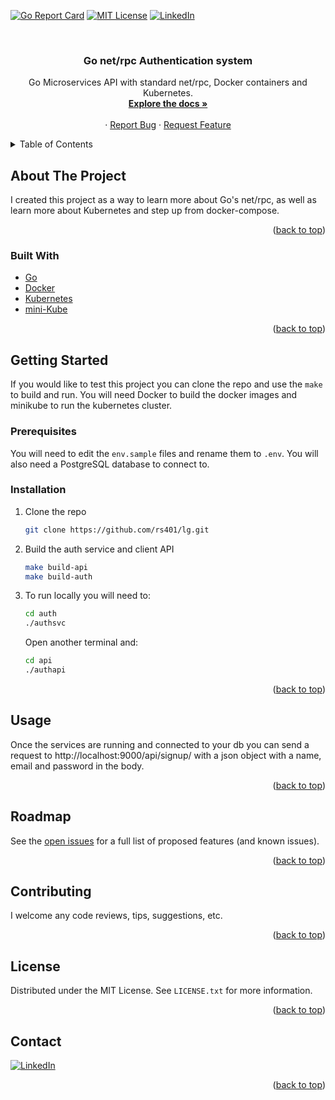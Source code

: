 <div id="top"></div>

<!-- PROJECT SHIELDS -->
<!--
*** I'm using markdown "reference style" links for readability.
*** Reference links are enclosed in brackets [ ] instead of parentheses ( ).
*** See the bottom of this document for the declaration of the reference variables
*** for contributors-url, forks-url, etc. This is an optional, concise syntax you may use.
*** https://www.markdownguide.org/basic-syntax/#reference-style-links
-->
[![Go Report Card](https://goreportcard.com/badge/github.com/rs401/lg)](https://goreportcard.com/report/github.com/rs401/lg)
[![MIT License][license-shield]][license-url]
[![LinkedIn][linkedin-shield]][linkedin-url]



<!-- PROJECT LOGO -->
<br />
<div align="center">

<h3 align="center">Go net/rpc Authentication system</h3>

  <p align="center">
    Go Microservices API with standard net/rpc, Docker containers and Kubernetes.
    <br />
    <a href="https://github.com/rs401/lg/docs"><strong>Explore the docs »</strong></a>
    <br />
    <br />
    ·
    <a href="https://github.com/rs401/lg/issues">Report Bug</a>
    ·
    <a href="https://github.com/rs401/lg/issues">Request Feature</a>
  </p>
</div>



<!-- TABLE OF CONTENTS -->
<details>
  <summary>Table of Contents</summary>
  <ol>
    <li>
      <a href="#about-the-project">About The Project</a>
      <ul>
        <li><a href="#built-with">Built With</a></li>
      </ul>
    </li>
    <li>
      <a href="#getting-started">Getting Started</a>
      <ul>
        <li><a href="#prerequisites">Prerequisites</a></li>
        <li><a href="#installation">Installation</a></li>
      </ul>
    </li>
    <li><a href="#usage">Usage</a></li>
    <li><a href="#roadmap">Roadmap</a></li>
    <li><a href="#contributing">Contributing</a></li>
    <li><a href="#license">License</a></li>
    <li><a href="#contact">Contact</a></li>
  </ol>
</details>



<!-- ABOUT THE PROJECT -->
## About The Project

I created this project as a way to learn more about Go's net/rpc, as well as learn more about Kubernetes and step up from docker-compose.

<p align="right">(<a href="#top">back to top</a>)</p>



### Built With

* [Go](https://go.dev/)
* [Docker](https://www.docker.com/)
* [Kubernetes](https://kubernetes.io/)
* [mini-Kube](https://github.com/kubernetes/minikube)

<p align="right">(<a href="#top">back to top</a>)</p>



<!-- GETTING STARTED -->
## Getting Started

If you would like to test this project you can clone the repo and use the `make` to build and run. You will need Docker to build the docker images and minikube to run the kubernetes cluster.

### Prerequisites

You will need to edit the `env.sample` files and rename them to `.env`. You will also need a PostgreSQL database to connect to.

### Installation

1. Clone the repo
   ```sh
   git clone https://github.com/rs401/lg.git
   ```
3. Build the auth service and client API
   ```sh
   make build-api
   make build-auth
   ```
4. To run locally you will need to:
   ```sh
   cd auth
   ./authsvc
   ```
   Open another terminal and:
   ```sh
   cd api
   ./authapi
   ```

<p align="right">(<a href="#top">back to top</a>)</p>



<!-- USAGE EXAMPLES -->
## Usage

Once the services are running and connected to your db you can send a request to http://localhost:9000/api/signup/ with a json object with a name, email and password in the body.

<p align="right">(<a href="#top">back to top</a>)</p>



<!-- ROADMAP -->
## Roadmap

See the [open issues](https://github.com/rs401/lg/issues) for a full list of proposed features (and known issues).

<p align="right">(<a href="#top">back to top</a>)</p>



<!-- CONTRIBUTING -->
## Contributing

I welcome any code reviews, tips, suggestions, etc.

<p align="right">(<a href="#top">back to top</a>)</p>



<!-- LICENSE -->
## License

Distributed under the MIT License. See `LICENSE.txt` for more information.

<p align="right">(<a href="#top">back to top</a>)</p>



<!-- CONTACT -->
## Contact

[![LinkedIn][linkedin-shield]][linkedin-url]

<p align="right">(<a href="#top">back to top</a>)</p>


<!-- MARKDOWN LINKS & IMAGES -->
<!-- https://www.markdownguide.org/basic-syntax/#reference-style-links -->
[contributors-url]: https://github.com/rs401/lg/graphs/contributors
[forks-url]: https://github.com/rs401/lg/network/members
[stars-url]: https://github.com/rs401/lg/stargazers
[issues-url]: https://github.com/rs401/lg/issues
[license-url]: https://github.com/rs401/lg/blob/master/LICENSE.txt
[license-shield]: https://img.shields.io/github/license/rs401/lg.svg?style=for-the-badge
[linkedin-shield]: https://img.shields.io/badge/-LinkedIn-black.svg?style=for-the-badge&logo=linkedin&colorB=555
[linkedin-url]: https://linkedin.com/in/richard-stadnick-3b4ab53b
